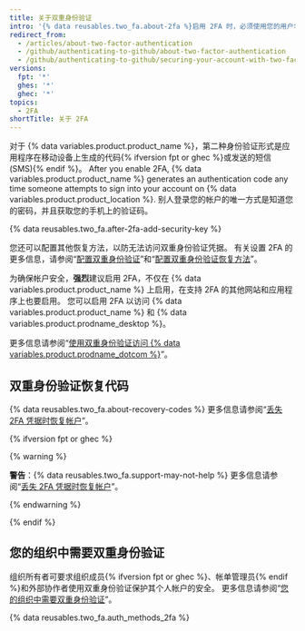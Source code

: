 ```yaml
---
title: 关于双重身份验证
intro: '{% data reusables.two_fa.about-2fa %}启用 2FA 时，必须使用您的用户名和密码登录，并提供另一种只有您知道或可以访问的身份验证形式。'
redirect_from:
  - /articles/about-two-factor-authentication
  - /github/authenticating-to-github/about-two-factor-authentication
  - /github/authenticating-to-github/securing-your-account-with-two-factor-authentication-2fa/about-two-factor-authentication
versions:
  fpt: '*'
  ghes: '*'
  ghec: '*'
topics:
  - 2FA
shortTitle: 关于 2FA
---
```


对于 {% data variables.product.product_name %}，第二种身份验证形式是应用程序在移动设备上生成的代码{% ifversion fpt or ghec %}或发送的短信 (SMS){% endif %}。 After you enable 2FA, {% data variables.product.product_name %} generates an authentication code any time someone attempts to sign into your account on {% data variables.product.product_location %}. 别人登录您的帐户的唯一方式是知道您的密码，并且获取您的手机上的验证码。

{% data reusables.two_fa.after-2fa-add-security-key %}

您还可以配置其他恢复方法，以防无法访问双重身份验证凭据。 有关设置 2FA 的更多信息，请参阅“[配置双重身份验证](/articles/configuring-two-factor-authentication)”和“[配置双重身份验证恢复方法](/articles/configuring-two-factor-authentication-recovery-methods)”。

为确保帐户安全，**强烈**建议启用 2FA，不仅在 {% data variables.product.product_name %} 上启用，在支持 2FA 的其他网站和应用程序上也要启用。 您可以启用 2FA 以访问 {% data variables.product.product_name %} 和 {% data variables.product.prodname_desktop %}。

更多信息请参阅“[使用双重身份验证访问 {% data variables.product.prodname_dotcom %}](/articles/accessing-github-using-two-factor-authentication)”。

## 双重身份验证恢复代码

{% data reusables.two_fa.about-recovery-codes %} 更多信息请参阅“[丢失 2FA 凭据时恢复帐户](/articles/recovering-your-account-if-you-lose-your-2fa-credentials)”。

{% ifversion fpt or ghec %}

{% warning %}

**警告**：{% data reusables.two_fa.support-may-not-help %} 更多信息请参阅“[丢失 2FA 凭据时恢复帐户](/articles/recovering-your-account-if-you-lose-your-2fa-credentials)”。

{% endwarning %}

{% endif %}

## 您的组织中需要双重身份验证

组织所有者可要求组织成员{% ifversion fpt or ghec %}、帐单管理员{% endif %}和外部协作者使用双重身份验证保护其个人帐户的安全。 更多信息请参阅“[您的组织中需要双重身份验证](/articles/requiring-two-factor-authentication-in-your-organization)”。

{% data reusables.two_fa.auth_methods_2fa %}
